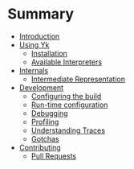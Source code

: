 # Summary

- [Introduction](./intro.md)
- [Using Yk](./user/index.md)
  - [Installation](./user/install.md)
  - [Available Interpreters](./user/interps.md)
- [Internals]()
  - [Intermediate Representation](./internals/ir.md)
- [Development](./dev/index.md)
  - [Configuring the build](./dev/build_config.md)
  - [Run-time configuration](./dev/runtime_config.md)
  - [Debugging](./dev/debugging.md)
  - [Profiling](./dev/profiling.md)
  - [Understanding Traces](./dev/understanding_traces.md)
  - [Gotchas](./dev/gotchas.md)
- [Contributing]()
  - [Pull Requests](./contributing/prs.md)
